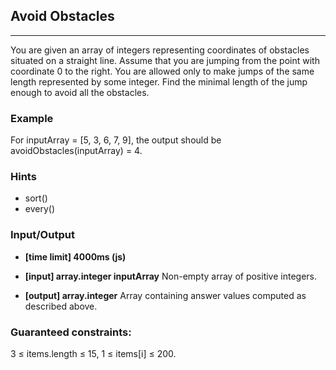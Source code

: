 ## Avoid Obstacles
---
You are given an array of integers representing coordinates of obstacles situated on a straight line.
Assume that you are jumping from the point with coordinate 0 to the right. You are allowed only to make jumps of the same length represented by some integer.
Find the minimal length of the jump enough to avoid all the obstacles.

### Example
For inputArray = [5, 3, 6, 7, 9], the output should be avoidObstacles(inputArray) = 4.

### Hints
- sort()
- every()

### Input/Output
- **[time limit] 4000ms (js)**
- **[input] array.integer inputArray**
Non-empty array of positive integers.

- **[output] array.integer**
Array containing answer values computed as described above.

### Guaranteed constraints:
3 ≤ items.length ≤ 15,
1 ≤ items[i] ≤ 200.
